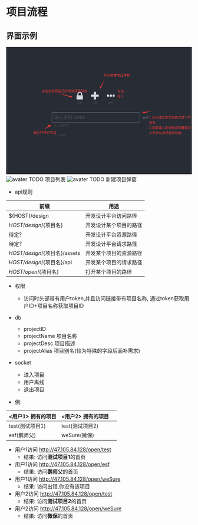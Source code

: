 # 项目流程

## 界面示例
![avatar](../../course/首页.png)
![avater]() TODO 项目列表
![avater]() TODO 新建项目弹窗
- api规则

| 前缀 | 用途 |
| ----- | ----- |
| ${HOST}/design | 开发设计平台访问路径 |
| ${HOST}/design/${项目名} | 开发设计某个项目的路径 |
| 待定? | 开发设计平台资源路径 |
| 待定? | 开发设计平台请求路径 |
| ${HOST}/design/${项目名}/assets | 开发某个项目的资源路径 |
| ${HOST}/design/${项目名}/api | 开发某个项目的请求路径 |
| ${HOST}/open/${项目名} | 打开某个项目的路径 |

- 权限
    - 访问时头部带有用户token,并且访问链接带有项目名称,
    通过token获取用户ID+项目名称获取项目ID
    
- db
    - projectID
    - projectName 项目名称
    - projectDesc 项目描述
    - projectAlias 项目别名(较为特殊的字段后面补需求)
- socket
    - 进入项目
    - 用户离线
    - 退出项目
    
- 例:

| <用户1> 拥有的项目 | <用户2> 拥有的项目 |    |
|:------------|:------------|:---|
| test(测试项目1) | test(测试项目2) |    |
| esf(鹅师父)    | weSure(微保)  |    |

- 用户1访问 http://47.105.84.128/open/test
    - 结果: 访问**测试项目1**的首页
- 用户1访问 http://47.105.84.128/open/esf
    - 结果: 访问**鹅师父**的首页
- 用户1访问 http://47.105.84.128/open/weSure
    - 结果: 访问出错,你没有该项目
- 用户2访问 http://47.105.84.128/open/test
    - 结果: 访问**测试项目2**的首页
- 用户2访问 http://47.105.84.128/open/weSure
    - 结果: 访问**微保**的首页
